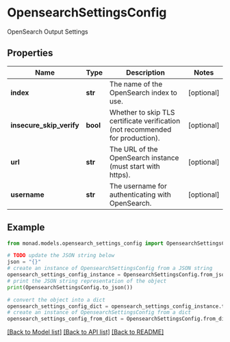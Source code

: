 # OpensearchSettingsConfig

OpenSearch Output Settings

## Properties

Name | Type | Description | Notes
------------ | ------------- | ------------- | -------------
**index** | **str** | The name of the OpenSearch index to use. | [optional] 
**insecure_skip_verify** | **bool** | Whether to skip TLS certificate verification (not recommended for production). | [optional] 
**url** | **str** | The URL of the OpenSearch instance (must start with https). | [optional] 
**username** | **str** | The username for authenticating with OpenSearch. | [optional] 

## Example

```python
from monad.models.opensearch_settings_config import OpensearchSettingsConfig

# TODO update the JSON string below
json = "{}"
# create an instance of OpensearchSettingsConfig from a JSON string
opensearch_settings_config_instance = OpensearchSettingsConfig.from_json(json)
# print the JSON string representation of the object
print(OpensearchSettingsConfig.to_json())

# convert the object into a dict
opensearch_settings_config_dict = opensearch_settings_config_instance.to_dict()
# create an instance of OpensearchSettingsConfig from a dict
opensearch_settings_config_from_dict = OpensearchSettingsConfig.from_dict(opensearch_settings_config_dict)
```
[[Back to Model list]](../README.md#documentation-for-models) [[Back to API list]](../README.md#documentation-for-api-endpoints) [[Back to README]](../README.md)



